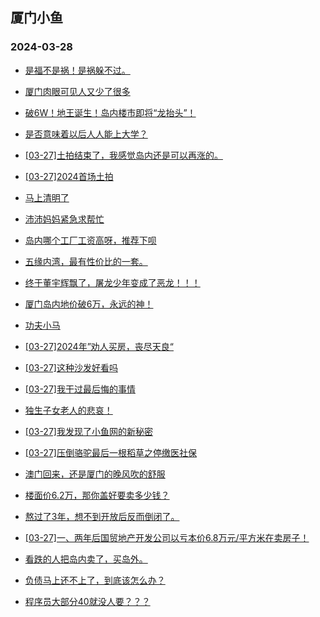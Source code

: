 ## 厦门小鱼 
### 2024-03-28

+ [是福不是祸！是祸躲不过。](http://bbs.xmfish.com/read-htm-tid-18166538.html)

+ [厦门肉眼可见人又少了很多](http://bbs.xmfish.com/read-htm-tid-18166551.html)

+ [破6W！地王诞生！岛内楼市即将“龙抬头”！](http://bbs.xmfish.com/read-htm-tid-18166720.html)

+ [是否意味着以后人人能上大学？](http://bbs.xmfish.com/read-htm-tid-18166566.html)

+ [[03-27]土拍结束了，我感觉岛内还是可以再涨的。](http://bbs.xmfish.com/read-htm-tid-18166781.html)

+ [[03-27]2024首场土拍](http://bbs.xmfish.com/read-htm-tid-18166699.html)

+ [马上清明了](http://bbs.xmfish.com/read-htm-tid-18166521.html)

+ [沛沛妈妈紧急求帮忙](http://bbs.xmfish.com/read-htm-tid-18166679.html)

+ [岛内哪个工厂工资高呀，推荐下呗](http://bbs.xmfish.com/read-htm-tid-18166539.html)

+ [五缘内湾，最有性价比的一套。](http://bbs.xmfish.com/read-htm-tid-18166776.html)

+ [终于董宇辉飘了，屠龙少年变成了恶龙！！！](http://bbs.xmfish.com/read-htm-tid-18166587.html)

+ [厦门岛内地价破6万，永远的神！](http://bbs.xmfish.com/read-htm-tid-18166796.html)

+ [功夫小马](http://bbs.xmfish.com/read-htm-tid-18166790.html)

+ [[03-27]2024年”劝人买房，丧尽天良“](http://bbs.xmfish.com/read-htm-tid-18166602.html)

+ [[03-27]这种沙发好看吗](http://bbs.xmfish.com/read-htm-tid-18166762.html)

+ [[03-27]我干过最后悔的事情](http://bbs.xmfish.com/read-htm-tid-18166865.html)

+ [独生子女老人的悲哀！](http://bbs.xmfish.com/read-htm-tid-18166769.html)

+ [[03-27]我发现了小鱼网的新秘密](http://bbs.xmfish.com/read-htm-tid-18166809.html)

+ [[03-27]压倒骆驼最后一根稻草之停缴医社保](http://bbs.xmfish.com/read-htm-tid-18167016.html)

+ [澳门回来，还是厦门的晚风吹的舒服](http://bbs.xmfish.com/read-htm-tid-18167035.html)

+ [楼面价6.2万，那你盖好要卖多少钱？](http://bbs.xmfish.com/read-htm-tid-18166917.html)

+ [熬过了3年，想不到开放后反而倒闭了。](http://bbs.xmfish.com/read-htm-tid-18167018.html)

+ [[03-27]一、两年后国贸地产开发公司以亏本价6.8万元/平方米在卖房子！](http://bbs.xmfish.com/read-htm-tid-18166956.html)

+ [看跌的人把岛内卖了，买岛外。](http://bbs.xmfish.com/read-htm-tid-18167001.html)

+ [负债马上还不上了，到底该怎么办？](http://bbs.xmfish.com/read-htm-tid-18166985.html)

+ [程序员大部分40就没人要？？？](http://bbs.xmfish.com/read-htm-tid-18166997.html)

